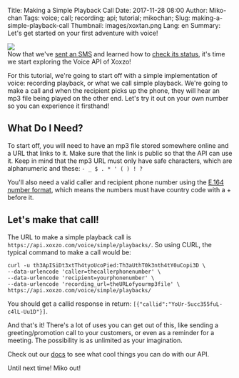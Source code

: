 Title: Making a Simple Playback Call
Date: 2017-11-28 08:00
Author: Miko-chan
Tags: voice; call; recording; api; tutorial; mikochan;
Slug: making-a-simple-playback-call
Thumbnail: images/xoxtan.png
Lang: en
Summary: Let's get started on your first adventure with voice!

<div>
  <img src="https://blog.xoxzo.com/images/xoxtan.png" class="float-lg-right lg-width200 md-width300" style="margin: 0;">
</div>
<div class="lg-padding-top50 md-padding0">
Now that we've <a href="https://blog.xoxzo.com/2017/10/31/sending-your-first-sms/">sent an SMS</a> and learned how to <a href="https://blog.xoxzo.com/2017/11/15/checking-your-sms-status/">check its status</a>, it's time we start exploring the Voice API of Xoxzo!
</div>
<div style="clear:both;"></div>

For this tutorial, we're going to start off with a simple implementation of voice: recording playback, or what we call simple playback. We're going to make a call and when the recipient picks up the phone, they will hear an mp3 file being played on the other end. Let's try it out on your own number so you can experience it firsthand!

## What Do I Need? ##

To start off, you will need to have an mp3 file stored somewhere online and a URL that links to it. Make sure that the link is public so that the API can use it. Keep in mind that the mp3 URL must only have safe characters, which are alphanumeric and these:
```- _ $ . * ' ( ) ! ?```

You'll also need a valid caller and recipient phone number using the [E.164 number format](https://en.wikipedia.org/wiki/E.164), which means the numbers must have country code with a + before it.

## Let's make that call! ##

The URL to make a simple playback call is `https://api.xoxzo.com/voice/simple/playbacks/`. So using CURL, the typical command to make a call would be:

```
curl -u th3ApISiDt3xtTh4tyoUcoPied:Th3aUthT0k3nth4tY0uCopi3D \
--data-urlencode 'caller=thecallerphonenumber' \
--data-urlencode 'recipient=yourphonenumber' \
--data-urlencode 'recording_url=theURLofyourmp3file' \
https://api.xoxzo.com/voice/simple/playbacks/
```

You should get a callid response in return: `[{"callid":"YoUr-5ucc355fuL-c4lL-Uu1D"}]`.

And that's it! There's a lot of uses you can get out of this, like sending a greeting/promotion call to your customers, or even as a reminder for a meeting. The possibility is as unlimited as your imagination.

Check out our [docs](https://docs.xoxzo.com/en/) to see what cool things you can do with our API.

Until next time! Miko out!
